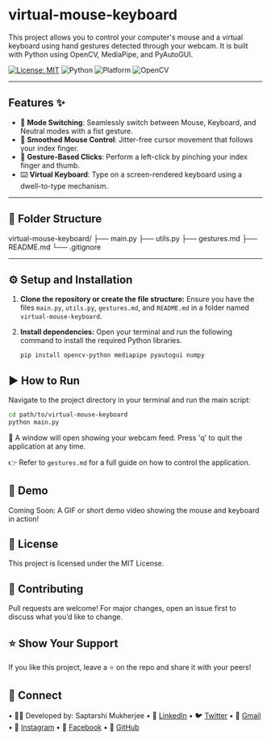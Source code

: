 # virtual-mouse-keyboard

This project allows you to control your computer's mouse and a virtual keyboard using hand gestures detected through your webcam. It is built with Python using OpenCV, MediaPipe, and PyAutoGUI.

[![License: MIT](https://img.shields.io/badge/License-MIT-yellow.svg)](LICENSE)
![Python](https://img.shields.io/badge/Python-3.7%2B-blue)
![Platform](https://img.shields.io/badge/Platform-Windows%7CLinux-lightgrey)
![OpenCV](https://img.shields.io/badge/OpenCV-4.5%2B-brightgreen)

---

## Features ✨

* 🧠 **Mode Switching**: Seamlessly switch between Mouse, Keyboard, and Neutral modes with a fist gesture.
* 🎯 **Smoothed Mouse Control**: Jitter-free cursor movement that follows your index finger.
* 🤏 **Gesture-Based Clicks**: Perform a left-click by pinching your index finger and thumb.
* ⌨️ **Virtual Keyboard**: Type on a screen-rendered keyboard using a dwell-to-type mechanism.

---

## 📂 Folder Structure

virtual-mouse-keyboard/
├── main.py
├── utils.py
├── gestures.md
├── README.md
└── .gitignore

---

## ⚙️ Setup and Installation

1.  **Clone the repository or create the file structure:**
    Ensure you have the files `main.py`, `utils.py`, `gestures.md`, and `README.md` in a folder named `virtual-mouse-keyboard`.

2.  **Install dependencies:**
    Open your terminal and run the following command to install the required Python libraries.
    ```bash
    pip install opencv-python mediapipe pyautogui numpy
    ```

## ▶️ How to Run

Navigate to the project directory in your terminal and run the main script:

```bash
cd path/to/virtual-mouse-keyboard
python main.py
```

📸 A window will open showing your webcam feed. 
Press 'q' to quit the application at any time. 

👉 Refer to `gestures.md` for a full guide on how to control the application.

## 📸 Demo
Coming Soon: A GIF or short demo video showing the mouse and keyboard in action!

## 📃 License
This project is licensed under the MIT License.

## 🙌 Contributing
Pull requests are welcome! For major changes, open an issue first to discuss what you’d like to change.

## ⭐ Show Your Support
If you like this project, leave a ⭐ on the repo and share it with your peers!

## 🔗 Connect
• 👨‍💻 Developed by: Saptarshi Mukherjee
• 💼 [LinkedIn](https://www.linkedin.com/in/saptarshi-mukherjee-096191263)
• 🐦 [Twitter](https://x.com/MukherjeeXii) 
• 📧 [Gmail](mailto:mukherjeesaptarshi289@gmail.com)
• 📸 [Instagram](https://www.instagram.com/saptarshi.mukherjee.31392?igsh=a3JjbW5kbGhmdHcw)
• 📘 [Facebook](https://www.facebook.com/saptarshi.mukherjee.31392?mibextid=ZbWKwL)
• 🐙 [GitHub](https://github.com/Sappymukherjee214)
